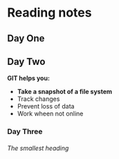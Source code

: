 
# Reading notes



## Day One

## Day Two
**GIT helps you:**
- **Take a snapshot of a file system**
- Track changes
- Prevent loss of data
- Work wheen not online


### Day Three

###### The smallest heading
